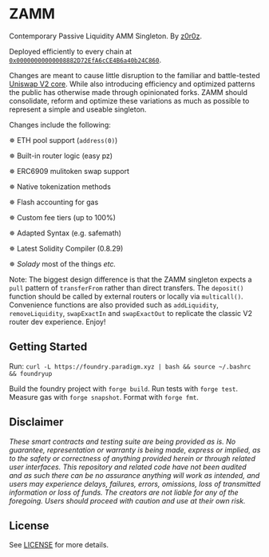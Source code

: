 # ZAMM

Contemporary Passive Liquidity AMM Singleton. By [z0r0z](https://x.com/z0r0zzz).

Deployed efficiently to every chain at [`0x00000000000008882D72EfA6cCE4B6a40b24C860`](https://contractscan.xyz/contract/0x00000000000008882D72EfA6cCE4B6a40b24C860).

Changes are meant to cause little disruption to the familiar and battle-tested [Uniswap V2 core](https://github.com/Uniswap/v2-core). While also introducing efficiency and optimized patterns the public has otherwise made through opinionated forks. ZAMM should consolidate, reform and optimize these variations as much as possible to represent a simple and useable singleton.

Changes include the following:

✵ ETH pool support (`address(0)`)

✵ Built-in router logic (easy pz)

✵ ERC6909 mulitoken swap support

✵ Native tokenization methods

✵ Flash accounting for gas

✵ Custom fee tiers (up to 100%)

✵ Adapted Syntax (e.g. safemath)

✵ Latest Solidity Compiler (0.8.29)

✵ *Solady* most of the things *etc.*

Note: The biggest design difference is that the ZAMM singleton expects a `pull` pattern of `transferFrom` rather than direct transfers. The `deposit()` function should be called by external routers or locally via `multicall()`. Convenience functions are also provided such as `addLiquidity`, `removeLiquidity`, `swapExactIn` and `swapExactOut` to replicate the classic V2 router dev experience. Enjoy!

## Getting Started

Run: `curl -L https://foundry.paradigm.xyz | bash && source ~/.bashrc && foundryup`

Build the foundry project with `forge build`. Run tests with `forge test`. Measure gas with `forge snapshot`. Format with `forge fmt`.

## Disclaimer

*These smart contracts and testing suite are being provided as is. No guarantee, representation or warranty is being made, express or implied, as to the safety or correctness of anything provided herein or through related user interfaces. This repository and related code have not been audited and as such there can be no assurance anything will work as intended, and users may experience delays, failures, errors, omissions, loss of transmitted information or loss of funds. The creators are not liable for any of the foregoing. Users should proceed with caution and use at their own risk.*

## License

See [LICENSE](./LICENSE) for more details.
